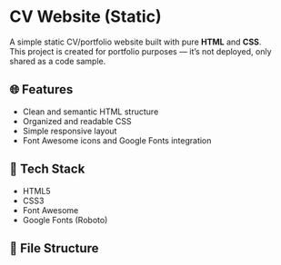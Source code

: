 # CV Website (Static)

A simple static CV/portfolio website built with pure **HTML** and **CSS**.  
This project is created for portfolio purposes — it’s not deployed, only shared as a code sample.

## 🌐 Features
- Clean and semantic HTML structure  
- Organized and readable CSS  
- Simple responsive layout  
- Font Awesome icons and Google Fonts integration  

## 🧰 Tech Stack
- HTML5  
- CSS3  
- Font Awesome  
- Google Fonts (Roboto)  

## 📁 File Structure
